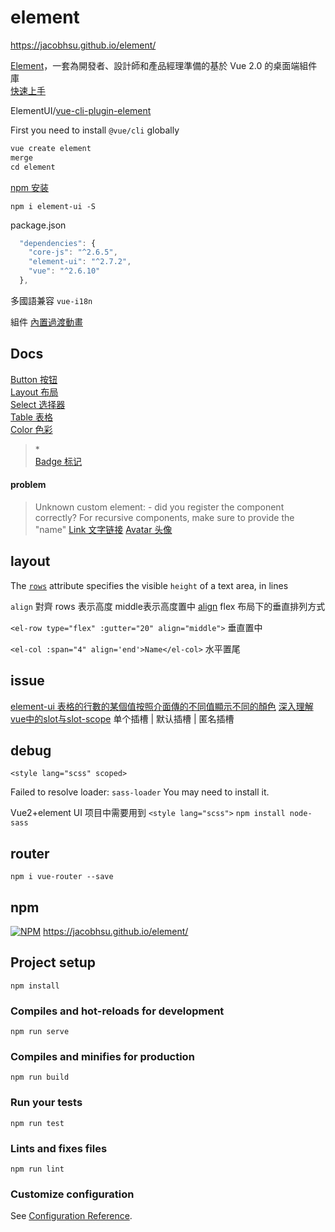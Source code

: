 # element

https://jacobhsu.github.io/element/


[Element](https://element.eleme.cn/#/zh-CN)，一套為開發者、設計師和產品經理準備的基於 Vue 2.0 的桌面端組件庫  
[快速上手](https://element.eleme.cn/#/zh-CN/component/quickstart)  

ElementUI/[vue-cli-plugin-element](https://github.com/ElementUI/vue-cli-plugin-element) 

First you need to install `@vue/cli` globally 
```js
vue create element
merge 
cd element
```

[npm 安装](https://element.eleme.cn/#/zh-CN/component/installation) 

`npm i element-ui -S`  

package.json
```js
  "dependencies": {
    "core-js": "^2.6.5",
    "element-ui": "^2.7.2",
    "vue": "^2.6.10"
  },
```

多國語兼容 `vue-i18n`  

組件 [內置過渡動畫](https://element.eleme.cn/#/zh-CN/component/transition)


## Docs

[Button 按钮](https://element.eleme.io/#/zh-CN/component/button)    
[Layout 布局](https://element.eleme.io/#/zh-CN/component/layout)  
[Select 选择器](https://element.eleme.io/#/zh-CN/component/select)  
[Table 表格](https://element.eleme.io/#/zh-CN/component/table)  
[Color 色彩](https://element.eleme.io/#/zh-CN/component/color)  
> <span class="text-danger">*</span>  
[Badge 标记](https://element.eleme.io/#/zh-CN/component/badge)  

#### problem
> Unknown custom element: <el-avatar> - did you register the component correctly? For recursive components, make sure to provide the "name"
[Link 文字链接](https://element.eleme.cn/#/zh-CN/component/link)
[Avatar 头像](https://element.eleme.cn/#/zh-CN/component/avatar)


## layout

The [`rows`](https://www.w3schools.com/tags/att_rows.asp) attribute specifies the visible `height` of a text area, in lines 

`align` 對齊 rows 表示高度  middle表示高度置中
[align](https://element.eleme.io/#/zh-CN/component/layout)	flex 布局下的垂直排列方式

`<el-row type="flex" :gutter="20" align="middle">` 垂直置中  

`<el-col :span="4" align='end'>Name</el-col>`  水平置尾  


## issue 

[element-ui 表格的行數的某個值按照介面傳的不同值顯示不同的顏色](https://www.itread01.com/content/1541645523.html)
[深入理解vue中的slot与slot-scope](https://segmentfault.com/a/1190000012996217)  单个插槽 | 默认插槽 | 匿名插槽

## debug

`<style lang="scss" scoped>`

Failed to resolve loader: `sass-loader`
You may need to install it.

Vue2+element UI 项目中需要用到 `<style lang="scss">`
`npm install node-sass`  


## router

`npm i vue-router --save`  

## npm 

[![NPM](https://nodei.co/npm/gh-pages.png?downloads=true&stars=true)](https://nodei.co/npm/gh-pages/)  https://jacobhsu.github.io/element/

## Project setup
```
npm install
```

### Compiles and hot-reloads for development
```
npm run serve
```

### Compiles and minifies for production
```
npm run build
```

### Run your tests
```
npm run test
```

### Lints and fixes files
```
npm run lint
```

### Customize configuration
See [Configuration Reference](https://cli.vuejs.org/config/).
